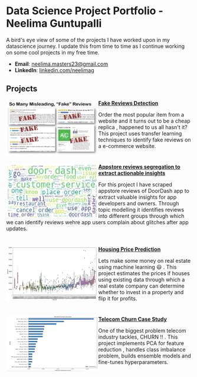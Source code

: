 # Data Science Project Portfolio  - Neelima Guntupalli
 



A bird's eye view of some of the projects I have worked upon in my datascience journey. I update this from time to time as I continue working on some cool projects in my free time.

- **Email**: [neelima.masters23@gmail.com](neelima.masters23@gmail.com)
- **LinkedIn**: [linkedin.com/neelimag](https://www.linkedin.com/in/neelimag/)

## Projects


<img align="left" width="250" height="150" src="https://github.com/neel-machine/Portfolio/blob/main/Images/Fake_Reviews.jpeg">   **[Fake Reviews Detection](https://github.com/neel-machine/Project/blob/main/fake_reviews_using_bert_embeddings_and_lstm%20(1).ipynb)**

Order the most popular item from a website and it turns out to be a cheap replica , happened to us all hasn't it? This project uses transfer learning techniques to identify fake reviews on a e-commerce website. 

#

<img align="left" width="250" height="150" src="https://github.com/neel-machine/Portfolio/blob/main/Images/wordcloud.png">   **[Appstore reviews segregation to extract actionable insights](https://github.com/neel-machine/LDA_Topic_Modelling)**

For this project I have scraped appstore reviews of DoorDash app to extract valuable insights for app developers and owners. Through topic modelling it identifies reviews into different groups through which we can identify reviews wehre app users complain about  glitches after app updates.


#

<img align="left" width="250" height="150" src="https://github.com/neel-machine/Portfolio/blob/main/Images/housing_prices.png">  **[Housing Price Prediction](https://github.com/neel-machine/Housing_prices_prediction)**

Lets make some money on real estate using machine learning :smiley:	. This project estimates the prices if houses using existing data through which a real estate company can determine whether to invest in a property and flip it for profits.


#

<img align="left" width="250" height="150" src="https://github.com/neel-machine/Portfolio/blob/main/Images/credit_card.png">   **[Telecom Churn Case Study](https://github.com/neel-machine/Churn-analysis-and-prediction/blob/main/telecom_churn_case_study.ipynb)**

One of the biggest problem telecom industry tackles, CHURN !! . This project implements PCA for feature reduction , handles class imbalance problem, builds ensemble models and fine-tunes hyperparameters.














